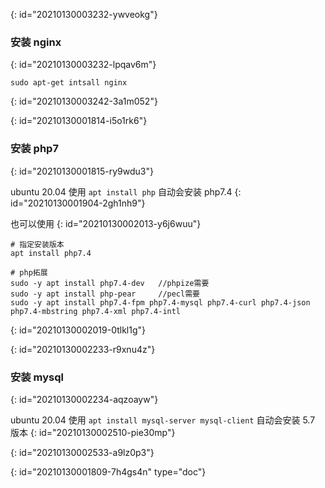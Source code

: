 {: id="20210130003232-ywveokg"}

### 安装 nginx
{: id="20210130003232-lpqav6m"}

```shell
sudo apt-get intsall nginx
```
{: id="20210130003242-3a1m052"}

{: id="20210130001814-i5o1rk6"}

### 安装 php7
{: id="20210130001815-ry9wdu3"}

ubuntu 20.04 使用 `apt install php` 自动会安装 php7.4
{: id="20210130001904-2gh1nh9"}

也可以使用
{: id="20210130002013-y6j6wuu"}

```shell
# 指定安装版本 
apt install php7.4

# php拓展
sudo -y apt install php7.4-dev   //phpize需要
sudo -y apt install php-pear     //pecl需要
sudo -y apt install php7.4-fpm php7.4-mysql php7.4-curl php7.4-json php7.4-mbstring php7.4-xml php7.4-intl
```
{: id="20210130002019-0tlkl1g"}

{: id="20210130002233-r9xnu4z"}

### 安装 mysql
{: id="20210130002234-aqzoayw"}

ubuntu 20.04 使用 `apt install mysql-server mysql-client` 自动会安装 5.7 版本
{: id="20210130002510-pie30mp"}

{: id="20210130002533-a9lz0p3"}


{: id="20210130001809-7h4gs4n" type="doc"}
